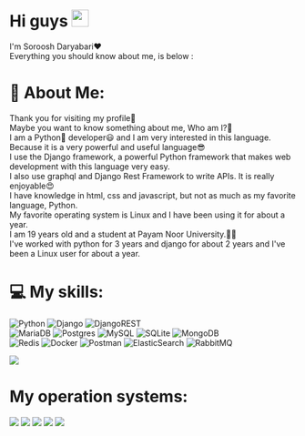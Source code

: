 # Hi guys <img src="https://raw.githubusercontent.com/MartinHeinz/MartinHeinz/master/wave.gif" width="30px">
I'm Soroosh Daryabari❤️<br>Everything you should know about me, is below :

# 💫 About Me:
Thank you for visiting my profile🙏<br>
Maybe you want to know something about me, Who am I?🧐<br>
I am a Python🐍 developer😃 and I am very interested in this language.<br>
Because it is a very powerful and useful language😎<br>
I use the Django framework, a powerful Python framework that makes web development with this language very easy.<br>
I also use graphql and Django Rest Framework to write APIs. It is really enjoyable😍<br>
I have knowledge in html, css and javascript, but not as much as my favorite language, Python.<br>
My favorite operating system is Linux and I have been using it for about a year.
<br>I am 19 years old and a student at Payam Noor University.👨‍🎓
<br>
I've worked with python for 3 years and django for about 2 years and I've been a Linux user for about a year.

# 💻 My skills:
![Python](https://img.shields.io/badge/python-3670A0?style=for-the-badge&logo=python&logoColor=ffdd54) ![Django](https://img.shields.io/badge/django-%23092E20.svg?style=for-the-badge&logo=django&logoColor=white) ![DjangoREST](https://img.shields.io/badge/DJANGO-REST-ff1709?style=for-the-badge&logo=django&logoColor=white&color=ff1709&labelColor=gray) <br> ![MariaDB](https://img.shields.io/badge/MariaDB-003545?style=for-the-badge&logo=mariadb&logoColor=white) ![Postgres](https://img.shields.io/badge/postgres-%23316192.svg?style=for-the-badge&logo=postgresql&logoColor=white) ![MySQL](https://img.shields.io/badge/mysql-%2300f.svg?style=for-the-badge&logo=mysql&logoColor=white) ![SQLite](https://img.shields.io/badge/sqlite-%2307405e.svg?style=for-the-badge&logo=sqlite&logoColor=white) ![MongoDB](https://img.shields.io/badge/MongoDB-%234ea94b.svg?style=for-the-badge&logo=mongodb&logoColor=white) <br> ![Redis](https://img.shields.io/badge/redis-%23DD0031.svg?style=for-the-badge&logo=redis&logoColor=white) ![Docker](https://img.shields.io/badge/docker-%230db7ed.svg?style=for-the-badge&logo=docker&logoColor=white) ![Postman](https://img.shields.io/badge/Postman-FF6C37?style=for-the-badge&logo=postman&logoColor=white) ![ElasticSearch](https://img.shields.io/badge/-ElasticSearch-005571?style=for-the-badge&logo=elasticsearch)
![RabbitMQ](https://img.shields.io/badge/-RabbitMQ-005571?style=for-the-badge&logo=rabbitmq)

[![](https://visitcount.itsvg.in/api?id=SorooshDaryabari&icon=0&color=0)](https://visitcount.itsvg.in)

# My operation systems:
[![](https://img.shields.io/badge/-debian-red?style=for-the-badge&logo=debian)](https://debian.org/)
[![](https://img.shields.io/badge/-fedora-blue?style=for-the-badge&logo=fedora)](https://getfedora.org/)
[![](https://img.shields.io/badge/-ubuntu-orange?style=for-the-badge&logo=ubuntu)](https://ubuntu.com/)
[![](https://img.shields.io/badge/-manjaro-black?style=for-the-badge&logo=manjaro)](https://manjaro.org/)
[![](https://img.shields.io/badge/-windows-blue?style=for-the-badge&logo=windows)](https://www.microsoft.com/en-us/windows?r=1)

<!-- Proudly created with GPRM ( https://gprm.itsvg.in ) -->
